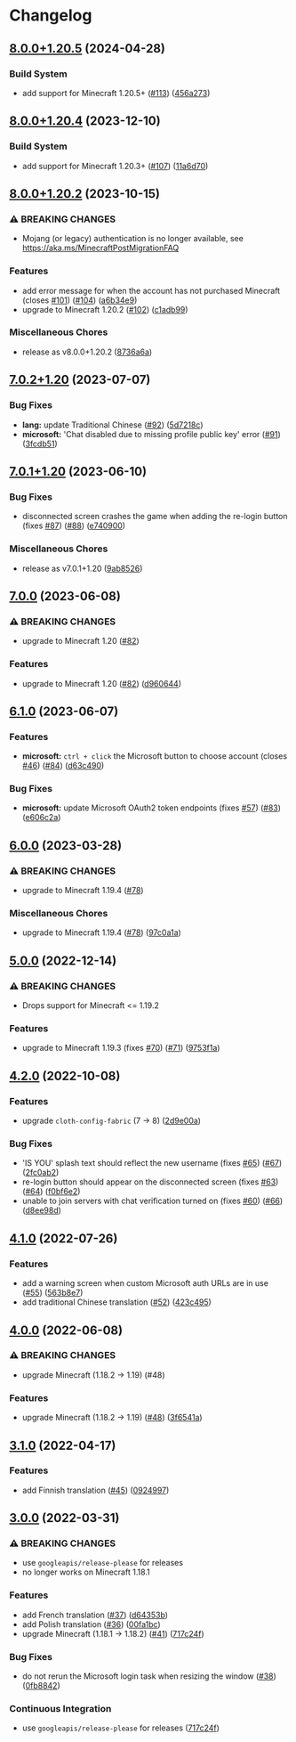 # Changelog

## [8.0.0+1.20.5](https://github.com/axieum/authme/compare/v8.0.0+1.20.4...v8.0.0+1.20.5) (2024-04-28)


### Build System

* add support for Minecraft 1.20.5+ ([#113](https://github.com/axieum/authme/issues/113)) ([456a273](https://github.com/axieum/authme/commit/456a273edb90b6076f8f376f294166119f0dc3b9))

## [8.0.0+1.20.4](https://github.com/axieum/authme/compare/v8.0.0+1.20.2...v8.0.0+1.20.4) (2023-12-10)


### Build System

* add support for Minecraft 1.20.3+ ([#107](https://github.com/axieum/authme/issues/107)) ([11a6d70](https://github.com/axieum/authme/commit/11a6d704d44e943a85aad01f8b089790e7ad364c))

## [8.0.0+1.20.2](https://github.com/axieum/authme/compare/v7.0.2+1.20...v8.0.0+1.20.2) (2023-10-15)


### ⚠ BREAKING CHANGES

* Mojang (or legacy) authentication is no longer available, see https://aka.ms/MinecraftPostMigrationFAQ

### Features

* add error message for when the account has not purchased Minecraft (closes [#101](https://github.com/axieum/authme/issues/101)) ([#104](https://github.com/axieum/authme/issues/104)) ([a6b34e9](https://github.com/axieum/authme/commit/a6b34e94f4a21452a319673497cce0097de2f367))
* upgrade to Minecraft 1.20.2 ([#102](https://github.com/axieum/authme/issues/102)) ([c1adb99](https://github.com/axieum/authme/commit/c1adb99e758bb1a12f61d1e8dadba3ce0c10ea7b))


### Miscellaneous Chores

* release as v8.0.0+1.20.2 ([8736a6a](https://github.com/axieum/authme/commit/8736a6a281c94f53bddf1133e6abff6d42820762))

## [7.0.2+1.20](https://github.com/axieum/authme/compare/v7.0.1+1.20...v7.0.2+1.20) (2023-07-07)


### Bug Fixes

* **lang:** update Traditional Chinese ([#92](https://github.com/axieum/authme/issues/92)) ([5d7218c](https://github.com/axieum/authme/commit/5d7218c2dcf4c735fe6ba79e148c24c2159c60cf))
* **microsoft:** 'Chat disabled due to missing profile public key' error ([#91](https://github.com/axieum/authme/issues/91)) ([3fcdb51](https://github.com/axieum/authme/commit/3fcdb51a65d2bdf5476f7c5e4be6aa566f452858))

## [7.0.1+1.20](https://github.com/axieum/authme/compare/v7.0.0...v7.0.1+1.20) (2023-06-10)


### Bug Fixes

* disconnected screen crashes the game when adding the re-login button (fixes [#87](https://github.com/axieum/authme/issues/87)) ([#88](https://github.com/axieum/authme/issues/88)) ([e740900](https://github.com/axieum/authme/commit/e740900ee8a8d75dd21ec6663b7cefbbbd0d6568))


### Miscellaneous Chores

* release as v7.0.1+1.20 ([9ab8526](https://github.com/axieum/authme/commit/9ab85267ffc02bab9c93b49c1376c38f95d55ffe))

## [7.0.0](https://github.com/axieum/authme/compare/v6.1.0...v7.0.0) (2023-06-08)


### ⚠ BREAKING CHANGES

* upgrade to Minecraft 1.20 ([#82](https://github.com/axieum/authme/issues/82))

### Features

* upgrade to Minecraft 1.20 ([#82](https://github.com/axieum/authme/issues/82)) ([d960644](https://github.com/axieum/authme/commit/d960644cabf45a08c9bdbbc927154a5d9ec939de))

## [6.1.0](https://github.com/axieum/authme/compare/v6.0.0...v6.1.0) (2023-06-07)


### Features

* **microsoft:** `ctrl + click` the Microsoft button to choose account (closes [#46](https://github.com/axieum/authme/issues/46)) ([#84](https://github.com/axieum/authme/issues/84)) ([d63c490](https://github.com/axieum/authme/commit/d63c490cdde4151f2508036c5cff2599dba199ae))


### Bug Fixes

* **microsoft:** update Microsoft OAuth2 token endpoints (fixes [#57](https://github.com/axieum/authme/issues/57)) ([#83](https://github.com/axieum/authme/issues/83)) ([e606c2a](https://github.com/axieum/authme/commit/e606c2ae7cbab004d90d1b06a2b6f81675454f27))

## [6.0.0](https://github.com/axieum/authme/compare/v5.0.0...v6.0.0) (2023-03-28)


### ⚠ BREAKING CHANGES

* upgrade to Minecraft 1.19.4 ([#78](https://github.com/axieum/authme/issues/78))

### Miscellaneous Chores

* upgrade to Minecraft 1.19.4 ([#78](https://github.com/axieum/authme/issues/78)) ([97c0a1a](https://github.com/axieum/authme/commit/97c0a1ad6a547a0718575bb7ba2f21956524e99c))

## [5.0.0](https://github.com/axieum/authme/compare/v4.2.0...v5.0.0) (2022-12-14)


### ⚠ BREAKING CHANGES

* Drops support for Minecraft <= 1.19.2

### Features

* upgrade to Minecraft 1.19.3 (fixes [#70](https://github.com/axieum/authme/issues/70)) ([#71](https://github.com/axieum/authme/issues/71)) ([9753f1a](https://github.com/axieum/authme/commit/9753f1ac8b5de8a0adec7b369e69845a699e56a6))

## [4.2.0](https://github.com/axieum/authme/compare/v4.1.0...v4.2.0) (2022-10-08)


### Features

* upgrade `cloth-config-fabric` (7 -> 8) ([2d9e00a](https://github.com/axieum/authme/commit/2d9e00a3bfaf251a6cce3b432580b805ea0f0d6d))


### Bug Fixes

* 'IS YOU' splash text should reflect the new username (fixes [#65](https://github.com/axieum/authme/issues/65)) ([#67](https://github.com/axieum/authme/issues/67)) ([2fc0ab2](https://github.com/axieum/authme/commit/2fc0ab2c060dc91814814d0dcef1839e4dcd2531))
* re-login button should appear on the disconnected screen (fixes [#63](https://github.com/axieum/authme/issues/63)) ([#64](https://github.com/axieum/authme/issues/64)) ([f0bf6e2](https://github.com/axieum/authme/commit/f0bf6e28564cbdf834123be502f05972de9059c3))
* unable to join servers with chat verification turned on (fixes [#60](https://github.com/axieum/authme/issues/60)) ([#66](https://github.com/axieum/authme/issues/66)) ([d8ee98d](https://github.com/axieum/authme/commit/d8ee98d081754f864735544390b7c773c31723df))

## [4.1.0](https://github.com/axieum/authme/compare/v4.0.0...v4.1.0) (2022-07-26)


### Features

* add a warning screen when custom Microsoft auth URLs are in use ([#55](https://github.com/axieum/authme/issues/55)) ([563b8e7](https://github.com/axieum/authme/commit/563b8e721923727e1621ae191d90430fcced4013))
* add traditional Chinese translation ([#52](https://github.com/axieum/authme/issues/52)) ([423c495](https://github.com/axieum/authme/commit/423c4955c4394fba4f0840cc93bff6103c348b5d))

## [4.0.0](https://github.com/axieum/authme/compare/v3.1.0...v4.0.0) (2022-06-08)


### ⚠ BREAKING CHANGES

* upgrade Minecraft (1.18.2 -> 1.19) (#48)

### Features

* upgrade Minecraft (1.18.2 -> 1.19) ([#48](https://github.com/axieum/authme/issues/48)) ([3f6541a](https://github.com/axieum/authme/commit/3f6541ae38eb44f07d9193d2cc1ee24da8701216))

## [3.1.0](https://github.com/axieum/authme/compare/v3.0.0...v3.1.0) (2022-04-17)


### Features

* add Finnish translation ([#45](https://github.com/axieum/authme/issues/45)) ([0924997](https://github.com/axieum/authme/commit/092499713c03526f50f5c20c360443c0fa679acb))

## [3.0.0](https://github.com/axieum/authme/compare/v2.2.0...v3.0.0) (2022-03-31)


### ⚠ BREAKING CHANGES

* use `googleapis/release-please` for releases
* no longer works on Minecraft 1.18.1

### Features

* add French translation ([#37](https://github.com/axieum/authme/issues/37)) ([d64353b](https://github.com/axieum/authme/commit/d64353bd757b550b865365a6486c033bcb4ca536))
* add Polish translation ([#36](https://github.com/axieum/authme/issues/36)) ([00fa1bc](https://github.com/axieum/authme/commit/00fa1bc7be2b3d195e912d6569acf1ce24d8f10e))
* upgrade Minecraft (1.18.1 -> 1.18.2) ([#41](https://github.com/axieum/authme/issues/41)) ([717c24f](https://github.com/axieum/authme/commit/717c24ff2d47362b32bead6f38bf003820149b8a))


### Bug Fixes

* do not rerun the Microsoft login task when resizing the window ([#38](https://github.com/axieum/authme/issues/38)) ([0fb8842](https://github.com/axieum/authme/commit/0fb8842e59312864994d50e9007e5d9adc5a6a7e))


### Continuous Integration

* use `googleapis/release-please` for releases ([717c24f](https://github.com/axieum/authme/commit/717c24ff2d47362b32bead6f38bf003820149b8a))

